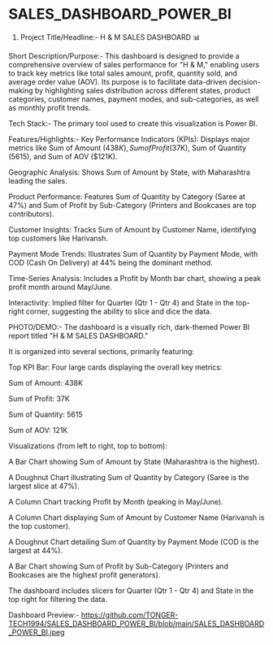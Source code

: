 # SALES_DASHBOARD_POWER_BI
1. Project Title/Headline:-
H & M SALES DASHBOARD 📊

Short Description/Purpose:-
This dashboard is designed to provide a comprehensive overview of sales performance for "H & M," enabling users to track key metrics like total sales amount, profit, quantity sold, and average order value (AOV). Its purpose is to facilitate data-driven decision-making by highlighting sales distribution across different states, product categories, customer names, payment modes, and sub-categories, as well as monthly profit trends.

Tech Stack:-
The primary tool used to create this visualization is Power BI.

Features/Highlights:-
Key Performance Indicators (KPIs): Displays major metrics like Sum of Amount ($438K), Sum of Profit ($37K), Sum of Quantity (5615), and Sum of AOV ($121K).

Geographic Analysis: Shows Sum of Amount by State, with Maharashtra leading the sales.

Product Performance: Features Sum of Quantity by Category (Saree at 47%) and Sum of Profit by Sub-Category (Printers and Bookcases are top contributors).

Customer Insights: Tracks Sum of Amount by Customer Name, identifying top customers like Harivansh.

Payment Mode Trends: Illustrates Sum of Quantity by Payment Mode, with COD (Cash On Delivery) at 44% being the dominant method.

Time-Series Analysis: Includes a Profit by Month bar chart, showing a peak profit month around May/June.

Interactivity: Implied filter for Quarter (Qtr 1 - Qtr 4) and State in the top-right corner, suggesting the ability to slice and dice the data.

PHOTO/DEMO:-
The dashboard is a visually rich, dark-themed Power BI report titled "H & M SALES DASHBOARD."

It is organized into several sections, primarily featuring:

Top KPI Bar: Four large cards displaying the overall key metrics:

Sum of Amount: 438K

Sum of Profit: 37K

Sum of Quantity: 5615

Sum of AOV: 121K

Visualizations (from left to right, top to bottom):

A Bar Chart showing Sum of Amount by State (Maharashtra is the highest).

A Doughnut Chart illustrating Sum of Quantity by Category (Saree is the largest slice at 47%).

A Column Chart tracking Profit by Month (peaking in May/June).

A Column Chart displaying Sum of Amount by Customer Name (Harivansh is the top customer).

A Doughnut Chart detailing Sum of Quantity by Payment Mode (COD is the largest at 44%).

A Bar Chart showing Sum of Profit by Sub-Category (Printers and Bookcases are the highest profit generators).

The dashboard includes slicers for Quarter (Qtr 1 - Qtr 4) and State in the top right for filtering the data.

Dashboard Preview:- https://github.com/TONGER-TECH1994/SALES_DASHBOARD_POWER_BI/blob/main/SALES_DASHBOARD_POWER_BI.jpeg
